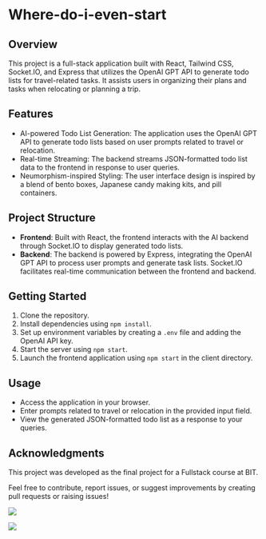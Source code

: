 # Where-do-i-even-start

## Overview
This project is a full-stack application built with React, Tailwind CSS, Socket.IO, and Express that utilizes the OpenAI GPT API to generate todo lists for travel-related tasks. It assists users in organizing their plans and tasks when relocating or planning a trip.

## Features
- AI-powered Todo List Generation: The application uses the OpenAI GPT API to generate todo lists based on user prompts related to travel or relocation.
- Real-time Streaming: The backend streams JSON-formatted todo list data to the frontend in response to user queries.
- Neumorphism-inspired Styling: The user interface design is inspired by a blend of bento boxes, Japanese candy making kits, and pill containers.

## Project Structure
- **Frontend**: Built with React, the frontend interacts with the AI backend through Socket.IO to display generated todo lists.
- **Backend**: The backend is powered by Express, integrating the OpenAI GPT API to process user prompts and generate task lists. Socket.IO facilitates real-time communication between the frontend and backend.

## Getting Started
1. Clone the repository.
2. Install dependencies using `npm install`.
3. Set up environment variables by creating a `.env` file and adding the OpenAI API key.
4. Start the server using `npm start`.
5. Launch the frontend application using `npm start` in the client directory.

## Usage
- Access the application in your browser.
- Enter prompts related to travel or relocation in the provided input field.
- View the generated JSON-formatted todo list as a response to your queries.

## Acknowledgments
This project was developed as the final project for a Fullstack course at BIT.

Feel free to contribute, report issues, or suggest improvements by creating pull requests or raising issues!

<img src="https://images.unsplash.com/photo-1596463059283-da257325bab8?q=80&w=1170&auto=format&fit=crop&ixlib=rb-4.0.3&ixid=M3wxMjA3fDB8MHxwaG90by1wYWdlfHx8fGVufDB8fHx8fA%3D%3D"></img>


<img src="https://i.ytimg.com/vi/7Vd_AXGYAqo/maxresdefault.jpg"></img>


